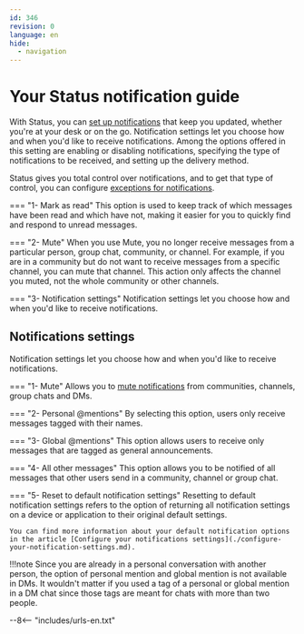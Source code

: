 ```yaml
---
id: 346
revision: 0
language: en
hide:
  - navigation
---
```


# Your Status notification guide

With Status, you can [set up notifications](./configure-your-notification-settings.md) that keep you updated, whether you're at your desk or on the go. Notification settings let you choose how and when you'd like to receive notifications. Among the options offered in this setting are enabling or disabling notifications, specifying the type of notifications to be received, and setting up the delivery method.

Status gives you total control over notifications, and to get that type of control, you can configure [exceptions for notifications](./set-your-notification-exceptions.md).

<!--
[image](image)
-->

=== "1- Mark as read"
    This option is used to keep track of which messages have been read and which have not, making it easier for you to quickly find and respond to unread messages.

=== "2- Mute"
    When you use Mute, you no longer receive messages from a particular person, group chat, community, or channel. For example, if you are in a community but do not want to receive messages from a specific channel, you can mute that channel. This action only affects the channel you muted, not the whole community or other channels.

=== "3- Notification settings"
    Notification settings let you choose how and when you'd like to receive notifications.

## Notifications settings

Notification settings let you choose how and when you'd like to receive notifications.

<!--
![image](image)
-->

=== "1- Mute"
    Allows you to [mute notifications](./mute-your-notifications.md) from communities, channels, group chats and DMs.

=== "2- Personal @mentions"
    By selecting this option, users only receive messages tagged with their names.

=== "3- Global @mentions"
    This option allows users to receive only messages that are tagged as general announcements.

=== "4- All other messages"
    This option allows you to be notified of all messages that other users send in a community, channel or group chat.

=== "5- Reset to default notification settings"
    Resetting to default notification settings refers to the option of returning all notification settings on a device or application to their original default settings.

    You can find more information about your default notification options in the article [Configure your notifications settings](./configure-your-notification-settings.md).

!!!note
    Since you are already in a personal conversation with another person, the option of personal mention and global mention is not available in DMs. It wouldn't matter if you used a tag of a personal or global mention in a DM chat since those tags are meant for chats with more than two people.

--8<-- "includes/urls-en.txt"
